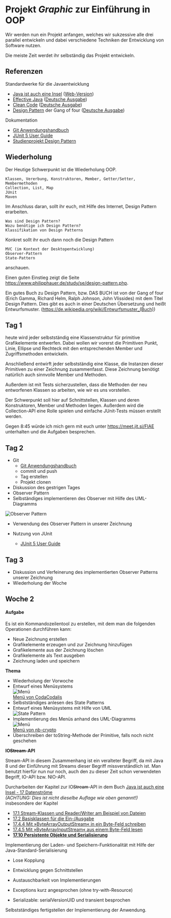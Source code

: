 # Projekt _**Graphic**_ zur Einführung in OOP

Wir werden nun ein Projekt anfangen, welches wir sukzessive alle drei parallel entwickeln und dabei verschiedene Techniken der Entwicklung von Software nutzen.

Die meiste Zeit werdet ihr selbständig das Projekt entwickeln.

## Referenzen
Standardwerke für die Javaentwicklung
- [Java ist auch eine Insel](https://amzn.to/3bBG7vt) ([Web-Version](http://openbook.rheinwerk-verlag.de/javainsel/))
- [Effective Java](https://amzn.to/2XyfEH4) ([Deutsche Ausgabe](https://amzn.to/38Dr6HK))
- [Clean Code](https://amzn.to/2P85FVA) ([Deutsche Ausgabe](https://amzn.to/2Xzdnvp))
- [Design Pattern](https://amzn.to/2LjTqGv) der Gang of four ([Deutsche Ausgabe](https://amzn.to/2XB0UqT))

Dokumentation
- [Git Anwendungshandbuch](https://git-scm.com/book/de/v2)
- [JUnit 5 User Guide](https://junit.org/junit5/docs/current/user-guide/)
- [Studienprojekt Design Pattern](https://www.philipphauer.de/study/se/design-pattern.php)

## Wiederholung

Der Heutige Schwerpunkt ist die Wiederholung OOP.

    Klassen, Vererbung, Konstruktoren, Member, Getter/Setter, Membermethoden
    Collection, List, Map
    JUnit
    Maven

Im Anschluss daran, sollt ihr euch, mit Hilfe des Internet, Design Pattern erarbeiten.

    Was sind Design Pattern?
    Wozu benötige ich Design Pattern?
    Klassifikation von Design Patterns

Konkret sollt ihr euch dann noch die Design Pattern

    MVC (im Kontext der Desktopentwicklung)
    Observer-Pattern
    State-Pattern

anschauen.

Einen guten Einstieg zeigt die Seite https://www.philipphauer.de/study/se/design-pattern.php.

Ein gutes Buch zu Design Pattern, bzw. DAS BUCH ist von der Gang of four (Erich Gamma, Richard Helm, Ralph Johnson, John Vlissides) mit dem Titel Design Pattern. Dies gibt es auch in einer Deutschen Übersetzung und heißt Entwurfsmuster. (https://de.wikipedia.org/wiki/Entwurfsmuster_(Buch))

## Tag 1

heute wird jeder selbstständig eine Klassenstruktur für primitive Grafikelemente entwerfen. Dabei wollen wir vorerst die Primitiven Punkt, Linie, Ellipse und Rechteck mit den entsprechenden Member und Zugriffsmethoden entwickeln.

Anschließend entwirft jeder selbstständig eine Klasse, die Instanzen dieser Primitiven zu einer Zeichnung zusammenfasst. Diese Zeichnung benötigt natürlich auch sinnvolle Member und Methoden.

Außerdem ist mit Tests sicherzustellen, dass die Methoden der neu entworfenen Klassen so arbeiten, wie wir es uns vorstellen.

Der Schwerpunkt soll hier auf Schnittstellen, Klassen und deren Konstruktoren, Member und Methoden liegen. Außerdem wird die Collection-API eine Rolle spielen und einfache JUnit-Tests müssen erstellt werden.

Gegen 8:45 würde ich mich gern mit euch unter https://meet.jit.si/FIAE unterhalten und die Aufgaben besprechen.


## Tag 2

- Git
  - [Git Anwendungshandbuch](https://git-scm.com/book/de/v2)
  - commit und push
  - Tag erstellen
  - Projekt clonen
- Diskussion des gestrigen Tages
- Observer Pattern
- Selbständiges implementieren des Observer mit Hilfe des UML-Diagramms

![Observer Pattern](images/observer-pattern.png "UML-Diagramm Observer")
- Verwendung des Observer Pattern in unserer Zeichnung

- Nutzung von JUnit
  - [JUnit 5 User Guide](https://junit.org/junit5/docs/current/user-guide/)


## Tag 3

- Diskussion und Verfeinerung des implementierten Observer Patterns unserer Zeichnung
- Wiederholung der Woche


## Woche 2

#### Aufgabe

Es ist ein Kommandozeilentool zu erstellen, mit dem man die folgenden Operationen durchführen kann:
- Neue Zeichnung erstellen
- Grafikelemente erzeugen und zur Zeichnung hinzufügen
- Grafikelemente aus der Zeichnung löschen
- Grafikelemente als Text ausgeben
- Zeichnung laden und speichern

**Thema**
- Wiederholung der Vorwoche
- Entwurf eines Menüsystems  
![Menü](images/menue.png "Entwurf des Menüs")  
[Menü von CodaCodalis](https://github.com/CodaCodalis/Graphic#tag-4)
- Selbstständiges anlesen des State Patterns
- Entwurf eines Menüsystems mit Hilfe von UML  
![State Pattern](images/state-pattern-menu.png "UML-Diagramm State")
- Implementierung des Menüs anhand des UML-Diagramms  
![Menü](images/umlmenu.png "UML-Diagramm Menü")  
[Menü von nb-crypto](https://github.com/nb-crypto/Graphic#tag5)
- Überschreiben der toString-Methode der Primitive, falls noch nicht geschehen


**IO~~Stream~~-API**

Stream-API in diesem Zusammenhang ist ein veralteter Begriff, da mit Java 8 und der Einführung mit Streams dieser Begriff missverständlich ist.
Man benutzt hierfür nun nur noch, auch den zu dieser Zeit schon verwendeten Begriff, IO-API bzw. NIO-API.
 
Durcharbeiten der Kapitel zur IO~~Stream~~-API in dem Buch [Java ist auch eine Insel - 17 Datenströme](http://openbook.rheinwerk-verlag.de/javainsel9/javainsel_17_010.htm)  
*(ACHTUNG: Dies ist nicht dieselbe Auflage wie oben genannt!)*  
insbesondere der Kapitel
- [17.1 Stream-Klassen und Reader/Writer am Beispiel von Dateien](http://openbook.rheinwerk-verlag.de/javainsel9/javainsel_17_001.htm)
- [17.2 Basisklassen für die Ein-/Ausgabe](http://openbook.rheinwerk-verlag.de/javainsel9/javainsel_17_002.htm)
- [17.4.4 Mit »ByteArrayOutputStream« in ein Byte-Feld schreiben](http://openbook.rheinwerk-verlag.de/javainsel9/javainsel_17_004.htm)
- [17.4.5 Mit »ByteArrayInputStream« aus einem Byte-Feld lesen](http://openbook.rheinwerk-verlag.de/javainsel9/javainsel_17_004.htm)
- **[17.10 Persistente Objekte und Serialisierung](http://openbook.rheinwerk-verlag.de/javainsel9/javainsel_17_010.htm)**


Implementierung der Laden- und Speichern-Funktionalität mit Hilfe der Java-Standard-Serialisierung

- Lose Kopplung
- Entwicklung gegen Schnittstellen
- Austauschbarkeit von Implementierungen

- Exceptions kurz angesprochen (ohne try-with-Resource)

- Serializable: serialVersionUID und transient besprochen

Selbstständiges fertigstellen der Implementierung der Anwendung.


